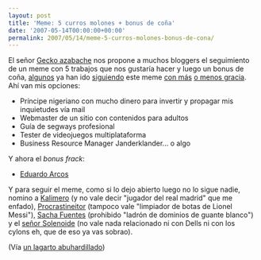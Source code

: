 ```yaml
---
layout: post
title: 'Meme: 5 curros molones + bonus de coña'
date: '2007-05-14T00:00:00+00:00'
permalink: 2007/05/14/meme-5-curros-molones-bonus-de-cona/
---
```

El señor <a href="http://www.elgekonegro.com/web/2007/05/11/meme-5-curros-de-ensueno-bonus-cona/">Gecko azabache</a> nos propone a muchos bloggers el seguimiento de un meme con 5 trabajos que nos gustaría hacer y luego un bonus de coña, <a href="http://alexliam.net/2007/05/11/el-meme-de-los-cinco-curros-idilicos-y-el-trabajo-de-cona/">algunos</a> ya han ido <a href="http://neok.wordpress.com/2007/05/12/meme-five-dream-jobs/">siguiendo</a> este meme <a href="http://solo.infames.org/el-meme-de-los-cinco-empleos-de-ensueno/">con más</a> <a href="http://bloqnum.com/posts/meme-cinco-trabajos-de-ensueno/">o menos gracia</a>.
Ahí van mis opciones:
<ul><li>Príncipe nigeriano con mucho dinero para invertir y propagar mis inquietudes vía mail </li><li>Webmaster de un sitio con contenidos para adultos</li><li>Guía de segways profesional</li><li>Tester de videojuegos multiplataforma</li><li>Business Resource Manager Janderklander... o algo</li></ul>
Y ahora el <em>bonus frack</em>:
<ul><li><a href="http://arcos.cc/">Eduardo Arcos</a></li></ul>

Y para seguir el meme, como si lo dejo abierto luego no lo sigue nadie, nomino a <a href="http://kalimerozone.blogspot.com/">Kalimero</a> (y no vale decir "jugador del real madrid" que me enfado), <a href="http://procrastineitor.blogspot.com/">Procrastineitor</a> (tampoco vale "limpiador de botas de Lionel Messi"), <a href="http://www.sachafuentes.com/">Sacha Fuentes</a> (prohibido "ladrón de dominios de guante blanco") y el <a href="http://www.solenoide.net/">señor Solenoide</a> (no vale nada relacionado ni con Dells ni con los cylons eh, que de eso ya vas sobrao).

(Vía <a href="http://www.elgekonegro.com/web/2007/05/11/meme-5-curros-de-ensueno-bonus-cona/">un lagarto abuhardillado</a>)
